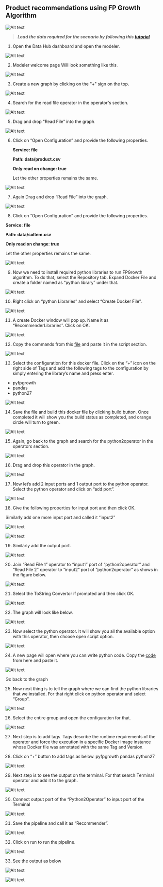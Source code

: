 
## Product recommendations using FP Growth Algorithm

![Alt text](./images/Picture1.png "Optional title")

> <b><i> Load the data required for the scenario by following this [tutorial](https://github.wdf.sap.corp/refapps/datahub-dine/blob/master/tutorials/loading%20of%20data/README.md) </i> </b>

1. Open the Data Hub dashboard and open the modeler.

  ![Alt text](./images/1.jpg "Optional title")


2. Modeler welcome page Will look something like this.

  ![Alt text](./images/2.jpg "Optional title")


3. Create a new graph by clicking on the "+" sign on the top.

  ![Alt text](./images/3.jpg "Optional title")


4. Search for the read file operator in the operator's section.

  ![Alt text](./images/4.jpg "Optional title")


5. Drag and drop "Read File" into the graph.

  ![Alt text](./images/5.jpg "Optional title")


6. Click on “Open Configuration” and provide the following properties.

    <b>Service: file</b>
    
    <b>Path: data/product.csv</b>
    
    <b>Only read on change: true</b>

    Let the other properties remains the same.
    
  ![Alt text](./images/6.jpg "Optional title")
    
    
7. Again Drag and drop “Read File” into the graph.

  ![Alt text](./images/7.jpg "Optional title")


8. Click on “Open Configuration” and provide the following properties.

  <b>Service: file</b>
  
  <b>Path: data/soItem.csv</b>
  
  <b>Only read on change: true</b>
  
  Let the other properties remains the same.

  ![Alt text](./images/8.jpg "Optional title")


9. Now we need to install required python libraries to run FPGrowth algorithm. To do that, select the Repository tab. Expand Docker File and create a folder named as “python library” under that.

  ![Alt text](./images/9.jpg "Optional title")


10. Right click on “python Libraries” and select “Create Docker File”.

  ![Alt text](./images/10.jpg "Optional title")


11. A create Docker window will pop up. Name it as “RecommenderLibraries”. Click on OK.

  ![Alt text](./images/11.jpg "Optional title")


12. Copy the commands from this [file](./dockerfile ) and paste it in the script section.

  ![Alt text](./images/12.jpg "Optional title")


13. Select the configuration for this docker file. Click on the “+” icon on the right side of Tags and add the following tags to the configuration by simply entering the library’s name and press enter.

-	pyfpgrowth
-	pandas
-	python27

  ![Alt text](./images/13.jpg "Optional title")


14. Save the file and build this docker file by clicking build button.  Once completed it will show you the build status as completed, and orange circle will turn to green.

  ![Alt text](./images/14.jpg "Optional title")


15. Again, go back to the graph and search for the python2operator in the operators section.

  ![Alt text](./images/15.jpg "Optional title")


16. Drag and drop this operator in the graph.

  ![Alt text](./images/16.jpg "Optional title")


17. Now let’s add 2 input ports and 1 output port to the python operator. Select the python operator and click on “add port”.

  ![Alt text](./images/17.jpg "Optional title")


18. Give the following properties for input port and then click OK.

  Similarly add one more input port and called it “input2”

  ![Alt text](./images/18.jpg "Optional title")

  ![Alt text](./images/19.jpg "Optional title")


19. Similarly add the output port.

  ![Alt text](./images/20.jpg "Optional title")


20. Join “Read File 1” operator to “input1” port of “python2operator” and
“Read File 2” operator to “input2” port of “python2operator” as shows in the figure below.

  ![Alt text](./images/21.jpg "Optional title")


21. Select the ToString Convertor if prompted and then click OK.

  ![Alt text](./images/22.jpg "Optional title")


22. The graph will look like below.

  ![Alt text](./images/23.jpg "Optional title")


23. Now select the python operator. It will show you all the available option with this operator, then choose open script option.

  ![Alt text](./images/24.jpg "Optional title")


24. A new page will open where you can write python code. Copy the [code](./code%20snippets/FPGrowthAlgorithm.py) from here and paste it.

  ![Alt text](./images/25.jpg "Optional title")
  
  Go back to the graph


25. Now next thing is to tell the graph where we can find the python libraries that we installed. For that right click on python operator and select “Group”.

  ![Alt text](./images/26.jpg "Optional title")


26. Select the entire group and open the configuration for that.

  ![Alt text](./images/27.jpg "Optional title")

27. Next step is to add tags. Tags describe the runtime requirements of the operator and force the execution in a specific Docker image instance whose Docker file was annotated with the same Tag and Version.


28. Click on “+” button to add tags as below.
pyfpgrowth
pandas
python27

  ![Alt text](./images/28.jpg "Optional title")


29. Next step is to see the output on the terminal. For that search Terminal operator and add it to the graph.

  ![Alt text](./images/29.jpg "Optional title")


30. Connect output port of the “Python2Operator” to input port of the Terminal

  ![Alt text](./images/30.jpg "Optional title")


31. Save the pipeline and call it as “Recommender”.

  ![Alt text](./images/31.jpg "Optional title")


32. Click on run to run the pipeline.

  ![Alt text](./images/32.jpg "Optional title")


33. See the output as below

  ![Alt text](./images/34.png "Optional title")
  
  ![Alt text](./images/33.jpg "Optional title")



